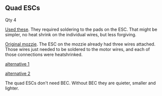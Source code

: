 ## Quad ESCs

Qty 4

[Used these](https://rotorgeeks.com/spedix-es30-hv-esc). They required soldering to the pads on the ESC. That might be simpler, no heat shrink on the individual wires, but less forgiving.

[Original mozzie](https://hobbyking.com/en_us/spider-pro-premium-30a-opto-2-6s.html). The ESC on the mozzie already had three wires attached. Those wires just needed to be soldered to the motor wires, and each of those connections were heatshrinked.

[alternative 1](https://hobbyking.com/en_us/flycolor-x-cross-bl-32-35a-brushless-esc.html)

[alternative 2](https://www.getfpv.com/lumenier-30a-blheli-s-esc-opto-2-4s.html)

The quad ESCs don't need BEC. Without BEC they are quieter, smaller and lighter.

